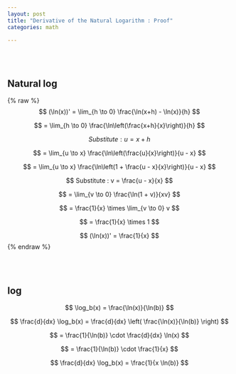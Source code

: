 ```yaml
---
layout: post
title: "Derivative of the Natural Logarithm : Proof"
categories: math

---
```


<br>
<br>


## Natural log

{% raw %}
$$
(\ln(x))' = \lim_{h \to 0} \frac{\ln(x+h) - \ln(x)}{h}
$$

$$
= \lim_{h \to 0} \frac{\ln\left(\frac{x+h}{x}\right)}{h}
$$

$$
Substitute : u=x+h
$$

$$
= \lim_{u \to x} \frac{\ln\left(\frac{u}{x}\right)}{u - x}
$$

$$
= \lim_{u \to x} \frac{\ln\left(1 + \frac{u - x}{x}\right)}{u - x}
$$

$$
Substitute :  v = \frac{u - x}{x}
$$

$$
= \lim_{v \to 0} \frac{\ln(1 + v)}{xv}
$$

$$
= \frac{1}{x} \times \lim_{v \to 0} v
$$

$$
= \frac{1}{x} \times 1
$$

$$
(\ln(x))' = \frac{1}{x}
$$
{% endraw %}



<br>
<br>

##  log

$$
\log_b(x) = \frac{\ln(x)}{\ln(b)}
$$

$$
\frac{d}{dx} \log_b(x) = \frac{d}{dx} \left( \frac{\ln(x)}{\ln(b)} \right)
$$

$$
= \frac{1}{\ln(b)} \cdot \frac{d}{dx} \ln(x)
$$

$$
= \frac{1}{\ln(b)} \cdot \frac{1}{x}
$$

$$
\frac{d}{dx} \log_b(x) = \frac{1}{x \ln(b)}
$$
